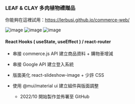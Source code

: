### LEAF & CLAY 多肉植物禮贈品

你能夠在這裡試用：https://lerbusi.github.io/commerce-web/

![image](https://user-images.githubusercontent.com/108831232/195876218-8e9e6a6e-42e3-4a79-bccf-abd9dd97b66c.png)
![image](https://user-images.githubusercontent.com/108831232/195876778-7ef2cbe5-6e12-4177-bc51-4c036574efe3.png)
![image](https://user-images.githubusercontent.com/108831232/195876815-29ca8897-3b5b-40ef-bf39-8d9801c61474.png)


#### React Hooks ( useState, useEffect ) / react-router

- 串接 commerce.js API 建立商品資料 + 購物車增減
- 串接 Google API 建立登入系統
- 版面美化 react-slideshow-image + 少許 CSS
- 使用 @mui/material ui 建立組件與版面調整

  - 2022/10 開始製作並佈署至 GitHub
